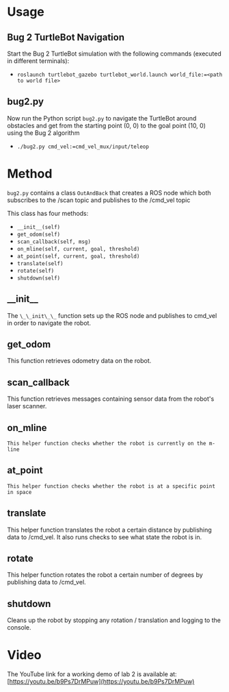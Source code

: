 # Usage
## Bug 2 TurtleBot Navigation

Start the Bug 2 TurtleBot simulation with the following commands (executed in different terminals):

  * `roslaunch turtlebot_gazebo turtlebot_world.launch world_file:=<path to world file>`

## bug2.py 

  Now run the Python script `bug2.py` to navigate the TurtleBot around obstacles and get from the starting point (0, 0) to the goal point (10, 0) using the Bug 2 algorithm

  * `./bug2.py cmd_vel:=cmd_vel_mux/input/teleop`

# Method

  `bug2.py` contains a class `OutAndBack` that creates a ROS node which both subscribes to the /scan topic and publishes to the /cmd\_vel topic

  This class has four methods:

   * `__init__(self)`
   * `get_odom(self)`
   * `scan_callback(self, msg)`
   * `on_mline(self, current, goal, threshold)`
   * `at_point(self, current, goal, threshold)`
   * `translate(self)`
   * `rotate(self)`
   * `shutdown(self)`

## \_\_init\_\_

   The `\_\_init\_\_` function sets up the ROS node and publishes to cmd\_vel in order to navigate the robot.

## get\_odom

   This function retrieves odometry data on the robot.

## scan\_callback

   This function retrieves messages containing sensor data from the robot's laser scanner.

## on\_mline

    This helper function checks whether the robot is currently on the m-line

## at\_point

    This helper function checks whether the robot is at a specific point in space

## translate

   This helper function translates the robot a certain distance by publishing data to /cmd\_vel. It also runs checks to see what state the robot is in.

## rotate

   This helper function rotates the robot a certain number of degrees by publishing data to /cmd\_vel.

## shutdown

   Cleans up the robot by stopping any rotation / translation and logging to the console.

# Video

   The YouTube link for a working demo of lab 2 is available at: [https://youtu.be/b9Ps7DrMPuw](https://youtu.be/b9Ps7DrMPuw)
